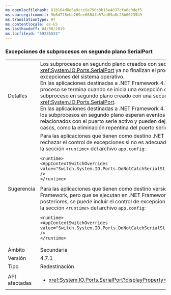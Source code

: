 ```yaml
---
ms.openlocfilehash: 81b104d8e5a9ccc8e790c3b16e4837cfa0c0def5
ms.sourcegitcommit: 5b6d778ebb269ee6684fb57ad69a8c28b06235b9
ms.translationtype: HT
ms.contentlocale: es-ES
ms.lasthandoff: 04/08/2019
ms.locfileid: "59236524"
---
```

### <a name="serialport-background-thread-exceptions"></a>Excepciones de subprocesos en segundo plano SerialPort

|   |   |
|---|---|
|Detalles|Los subprocesos en segundo plano creados con secuencias <xref:System.IO.Ports.SerialPort> ya no finalizan el proceso cuando se inician excepciones del sistema operativo. <br/>En las aplicaciones destinadas a .NET Framework 4.7 y versiones anteriores, un proceso se termina cuando se inicia una excepción del sistema operativo en un subproceso en segundo plano creado con una secuencia <xref:System.IO.Ports.SerialPort>. <br/>En las aplicaciones destinadas a .NET Framework 4.7.1 o una versión posterior, los subprocesos en segundo plano esperan eventos del sistema operativo relacionados con el puerto serie activo y pueden dejar de funcionar en algunos casos, como la eliminación repentina del puerto serie.|
|Sugerencia|Para las aplicaciones que tienen como destino .NET Framework 4.7.1, se puede rechazar el control de excepciones si no es adecuado si se agrega lo siguiente a la sección <code>&lt;runtime&gt;</code> del archivo <code>app.config</code>:<pre><code class="lang-xml">&lt;runtime&gt;&#13;&#10;&lt;AppContextSwitchOverrides value=&quot;Switch.System.IO.Ports.DoNotCatchSerialStreamThreadExceptions=true&quot; /&gt;&#13;&#10;&lt;/runtime&gt;&#13;&#10;</code></pre>Para las aplicaciones que tienen como destino versiones anteriores de .NET Framework, pero que se ejecutan en .NET Framework 4.7.1 o versiones posteriores, se puede incluir el control de excepciones si se agrega lo siguiente a la sección <code>&lt;runtime&gt;</code> del archivo <code>app.config</code>:<pre><code class="lang-xml">&lt;runtime&gt;&#13;&#10;&lt;AppContextSwitchOverrides value=&quot;Switch.System.IO.Ports.DoNotCatchSerialStreamThreadExceptions=false&quot; /&gt;&#13;&#10;&lt;/runtime&gt;&#13;&#10;</code></pre>|
|Ámbito|Secundaria|
|Versión|4.7.1|
|Tipo|Redestinación|
|API afectadas|<ul><li><xref:System.IO.Ports.SerialPort?displayProperty=nameWithType></li></ul>|
